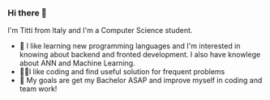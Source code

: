 ### Hi there 👋

<!--
**TittiSmile/TittiSmile** is a ✨ _special_ ✨ repository because its `README.md` (this file) appears on your GitHub profile.

Here are some ideas to get you started:

- 🔭 I’m currently working on development
- 🌱 I’m currently learning new programming languages, backend and frontend
- 👯 I’m looking to collaborate on ...
- 🤔 I’m looking for help with ...
- 💬 Ask me about ...
- 📫 How to reach me: ...
- 😄 Pronouns: ...
- ⚡ Fun fact: ...
-->

I'm Titti from Italy and I'm a Computer Science student. 
- 🔭 I like learning new programming languages and I'm interested in knowing about backend and fronted development. 
      I also have knowlege about ANN and Machine Learning. 
- 👨‍💻I like coding and find useful solution for frequent problems
- 💯 My goals are get my Bachelor ASAP and improve myself in coding and team work!


